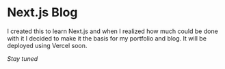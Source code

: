 # Next.js Blog

I created this to learn Next.js and when I realized how much could be done with it I decided to make it the basis for my portfolio and blog. It will be deployed using Vercel soon. 

*Stay tuned*
